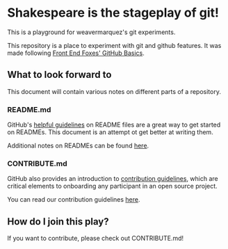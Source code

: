 # Shakespeare is the stageplay of git!
This is a playground for weavermarquez's git experiments. 

This repository is a place to experiment with git and github features. It was made following [Front End Foxes' GitHub Basics](https://github.com/FrontEndFoxes/school-curriculum/blob/main/1-getting-started-lessons/1-github-basics/README.md).

## What to look forward to
This document will contain various notes on different parts of a repository.

### README.md
GitHub's [helpful guidelines](https://docs.github.com/en/github/creating-cloning-and-archiving-repositories/about-readmes#auto-generated-table-of-contents-for-readme-files) on README files are a great way to get started on READMEs. This document is an attempt ot get better at writing them.

Additional notes on READMEs can be found [here](./notes-on-readmes.md).

### CONTRIBUTE.md
GitHub also provides an introduction to [contribution guidelines](https://docs.github.com/en/communities/setting-up-your-project-for-healthy-contributions/setting-guidelines-for-repository-contributors#examples-of-contribution-guidelines), which are critical elements to onboarding any participant in an open source project.

You can read our contribution guidelines [here](./CONTRIBUTING.md).

## How do I join this play?
If you want to contribute, please check out CONTRIBUTE.md!

